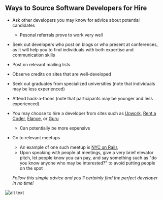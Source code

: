 ## Ways to Source Software Developers for Hire

- Ask other developers you may know for advice about potential candidates
  - Pesonal referrals prove to work very well
- Seek out developers who post on blogs or who present at conferences, as it will help you to find individuals with both expertise and communication skills
- Post on relevant mailing lists
- Observe credits on sites that are well-developed
- Seek out graduates from specialized universities (note that individuals may be less experienced)
- Attend hack-a-thons (note that participants may be younger and less experienced)
- You may choose to hire a developer from sites such as [Upwork](https://www.upwork.com), [Rent a Coder](http://www.rent-acoder.com), [Elance](https://www.elance.com/?r), or [Guru](http://www.guru.com)
  - Can potentially be more expensive
- Go to relevant meetups
  - An example of one such meetup is [NYC on Rails](http://www.meetup.com/nyc-on-rails/)
  - Upon speaking with people at meetings, give a very brief elevator pitch, let people know you can pay, and say something such as "do you know anyone who may be interested?" to avoid putting people on the spot


  *Follow this simple advice and you'll certainly find the perfect developer in no time!*
  
 ![alt text](http://cdn.business2community.com/wp-content/uploads/2014/09/hire-the-right-marketing-agency-600x384.jpg "You'll find the best software developer EVER!")
